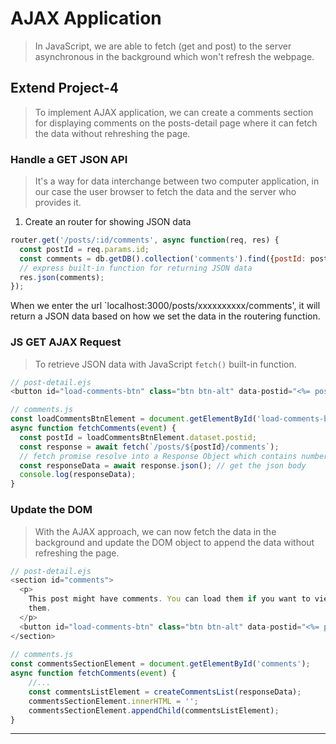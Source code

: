 # AJAX Application
> In JavaScript, we are able to fetch (get and post) to the server asynchronous in the background which won't refresh the webpage.

## Extend Project-4
> To implement AJAX application, we can create a comments section for displaying comments on the posts-detail page where it can fetch the data without rehreshing the page.

### Handle a GET JSON API
> It's a way for data interchange between two computer application, in our case the user browser to fetch the data and the server who provides it.
1. Create an router for showing JSON data
```js
router.get('/posts/:id/comments', async function(req, res) {
  const postId = req.params.id;
  const comments = db.getDB().collection('comments').find({postId: postId}).toArray();
  // express built-in function for returning JSON data
  res.json(comments);
});
```
When we enter the url `localhost:3000/posts/xxxxxxxxxx/comments', it will return a JSON data based on how we set the data in the routering function.

### JS GET AJAX Request
> To retrieve JSON data with JavaScript `fetch()` built-in function.
```js
// post-detail.ejs
<button id="load-comments-btn" class="btn btn-alt" data-postid="<%= post._id %>">Load Comment</button>

// comments.js
const loadCommentsBtnElement = document.getElementById('load-comments-btn')
async function fetchComments(event) {
  const postId = loadCommentsBtnElement.dataset.postid;
  const response = await fetch(`/posts/${postId}/comments`); 
  // fetch promise resolve into a Response Object which contains numbers of useful properties and methods to inspect the response.
  const responseData = await response.json(); // get the json body
  console.log(responseData);
}
```

### Update the DOM
> With the AJAX approach, we can now fetch the data in the background and update the DOM object to append the data without refreshing the page.
```js
// post-detail.ejs
<section id="comments">
  <p>
    This post might have comments. You can load them if you want to view
    them.
  </p>
  <button id="load-comments-btn" class="btn btn-alt" data-postid="<%= post._id %>">Load Comment</button>
</section>
      
// comments.js
const commentsSectionElement = document.getElementById('comments');
async function fetchComments(event) {
    //...
    const commentsListElement = createCommentsList(responseData);
    commentsSectionElement.innerHTML = '';
    commentsSectionElement.appendChild(commentsListElement);
}
```
---

